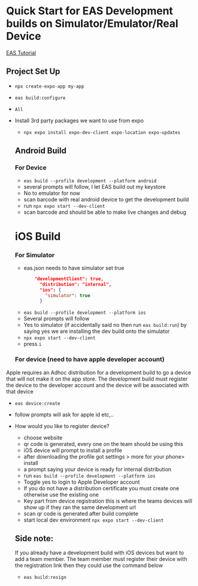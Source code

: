 
# Quick Start for EAS Development builds on Simulator/Emulator/Real Device
[EAS Tutorial](https://www.youtube.com/watch?v=LUFHXsBcW6w)
## Project Set Up

- `npx create-expo-app my-app`
- `eas build:configure`
- `All`
- Install 3rd party packages we want to use from expo
  - `npx expo install expo-dev-client expo-location expo-updates`

  ## Android Build

  ### For Device
    - `eas build --profile development --platform android`
    - several prompts will follow, I let EAS build out my keystore
    - No to emulator for now
    - scan barcode with real android device to get the development build
    - run `npx expo start --dev-client`
    - scan barcode and should be able to make live changes and debug

    # iOS Build

    ### For Simulator
    - eas.json needs to have simulator set true
        ```json
            "developmentClient": true,
              "distribution": "internal",
              "ios": {
                "simulator": true
              }
        ```
    - `eas build --profile development --platform ios` 
    - Several prompts will follow
    - Yes to simulator (if accidentally said no then run `eas build:run`) by saying yes we are installing the dev build onto the simulator
    - `npx expo start --dev-client `
    - press `i`

    ### For device (need to have apple developer account)

<!-- Added clean up by adding the development-simulator see eas.json -->
  Apple requires an Adhoc distribution for a development build to go a device that will not make it on the app store. The development build must register the device to the developer account and the device will be associated with that device
- `eas device:create`
- follow prompts will ask for apple id etc,..
- How would you like to register device?
  - choose website
  - qr code is generated, every one on the team should be using this
  - iOS device will prompt to install a profile
  - after downloading the profile got settings > more for your phone> install
  - a prompt saying your device is ready for internal distribution
  - run `eas build --profile development --platform ios`
  - Toggle yes to login to Apple Developer account
  - If you do not have a distribution certificate you must create one otherwise use the existing one
  - Key part from device registration this is where the teams devices will show up if they ran the same development url
  - scan qr code is generated after build complete
  - start local dev environment `npx expo start --dev-client`

  ## Side note: 
    If you already have a development build with iOS devices but want to add a team member. The team member must register their device with the registration link then they could use the command below
    - `eas build:resign`

